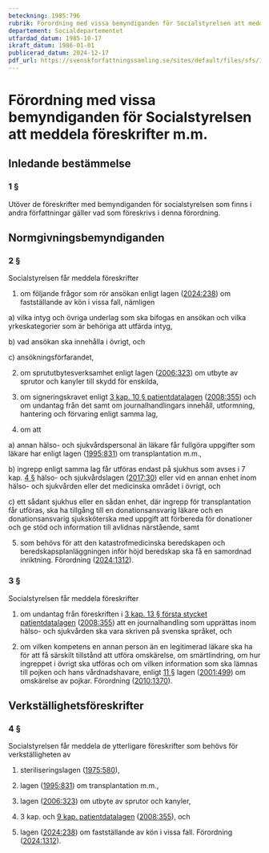```yaml
---
beteckning: 1985:796
rubrik: Förordning med vissa bemyndiganden för Socialstyrelsen att meddela föreskrifter m.m.
departement: Socialdepartementet
utfardad_datum: 1985-10-17
ikraft_datum: 1986-01-01
publicerad_datum: 2024-12-17
pdf_url: https://svenskforfattningssamling.se/sites/default/files/sfs/1985-10/SFS1985-796.pdf
---
```


# Förordning med vissa bemyndiganden för Socialstyrelsen att meddela föreskrifter m.m.

## Inledande bestämmelse

### 1 §

Utöver de föreskrifter med bemyndiganden för socialstyrelsen som finns i andra författningar gäller vad som föreskrivs i denna förordning.

## Normgivningsbemyndiganden

### 2 §

Socialstyrelsen får meddela föreskrifter

1. om följande frågor som rör ansökan enligt lagen ([2024:238](https://selex.se/eli/sfs/2024/238)) om fastställande av kön i vissa fall, nämligen

a) vilka intyg och övriga underlag som ska bifogas en ansökan och vilka yrkeskategorier som är behöriga att utfärda intyg,

b) vad ansökan ska innehålla i övrigt, och

c) ansökningsförfarandet,

2. om sprututbytesverksamhet enligt lagen ([2006:323](https://selex.se/eli/sfs/2006/323)) om utbyte av sprutor och kanyler till skydd för enskilda,

3. om signeringskravet enligt [3 kap. 10 § patientdatalagen](https://selex.se/eli/sfs/2008/355#kap3.10) ([2008:355](https://selex.se/eli/sfs/2008/355)) och om undantag från det samt om journalhandlingars innehåll, utformning, hantering och förvaring enligt samma lag,

4. om att

a) annan hälso- och sjukvårdspersonal än läkare får fullgöra uppgifter som läkare har enligt lagen ([1995:831](https://selex.se/eli/sfs/1995/831)) om transplantation m.m.,

b) ingrepp enligt samma lag får utföras endast på sjukhus som avses i 7 kap. [4 §](#kap7.4) hälso- och sjukvårdslagen ([2017:30](https://selex.se/eli/sfs/2017/30)) eller vid en annan enhet inom hälso- och sjukvården eller det medicinska området i övrigt, och

c) ett sådant sjukhus eller en sådan enhet, där ingrepp för transplantation får utföras, ska ha tillgång till en donationsansvarig läkare och en donationsansvarig sjuksköterska med uppgift att förbereda för donationer och ge stöd och information till avlidnas närstående, samt

5. som behövs för att den katastrofmedicinska beredskapen och beredskapsplanläggningen inför höjd beredskap ska få en samordnad inriktning. Förordning ([2024:1312](https://selex.se/eli/sfs/2024/1312)).

### 3 §

Socialstyrelsen får meddela föreskrifter

1. om undantag från föreskriften i [3 kap. 13 § första stycket patientdatalagen](https://selex.se/eli/sfs/2008/355#kap3.13) ([2008:355](https://selex.se/eli/sfs/2008/355)) att en journalhandling som upprättas inom hälso- och sjukvården ska vara skriven på svenska språket, och

2. om vilken kompetens en annan person än en legitimerad läkare ska ha för att få särskilt tillstånd att utföra omskärelse, om smärtlindring, om hur ingreppet i övrigt ska utföras och om vilken information som ska lämnas till pojken och hans vårdnadshavare, enligt [11 §](#11) lagen ([2001:499](https://selex.se/eli/sfs/2001/499)) om omskärelse av pojkar. Förordning ([2010:1370](https://selex.se/eli/sfs/2010/1370)).

## Verkställighetsföreskrifter

### 4 §

Socialstyrelsen får meddela de ytterligare föreskrifter som behövs för verkställigheten av

1. steriliseringslagen ([1975:580](https://selex.se/eli/sfs/1975/580)),

2. lagen ([1995:831](https://selex.se/eli/sfs/1995/831)) om transplantation m.m.,

3. lagen ([2006:323](https://selex.se/eli/sfs/2006/323)) om utbyte av sprutor och kanyler,

4. 3 kap. och [9 kap. patientdatalagen](https://selex.se/eli/sfs/2008/355) ([2008:355](https://selex.se/eli/sfs/2008/355)), och

5. lagen ([2024:238](https://selex.se/eli/sfs/2024/238)) om fastställande av kön i vissa fall. Förordning ([2024:1312](https://selex.se/eli/sfs/2024/1312)).